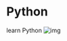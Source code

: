 # Python
learn Python
![img](https://user-images.githubusercontent.com/96190588/188628289-e0c94f0b-23dd-44b3-9585-4d18f55ae268.png)
